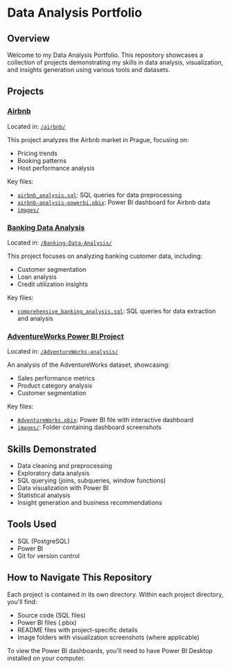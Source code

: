 # Data Analysis Portfolio

## Overview

Welcome to my Data Analysis Portfolio. This repository showcases a collection of projects demonstrating my skills in data analysis, visualization, and insights generation using various tools and datasets.

## Projects

### [Airbnb](./Airbnb)

Located in: [`/airbnb/`](./airbnb)

This project analyzes the Airbnb market in Prague, focusing on:
- Pricing trends
- Booking patterns
- Host performance analysis

Key files:
- [`airbnb_analysis.sql`](./airbnb/airbnb_analysis.sql): SQL queries for data preprocessing
- [`airbnb-analysis-powerbi.pbix`](./airbnb/airbnb-analysis-powerbi.pbix): Power BI dashboard for Airbnb data
- [`images/`](./airbnb/images)

### [Banking Data Analysis](./Banking-Data-Analysis)

Located in: [`/Banking-Data-Analysis/`](./Banking-Data-Analysis)

This project focuses on analyzing banking customer data, including:
- Customer segmentation
- Loan analysis
- Credit utilization insights

Key files:
- [`comprehensive_banking_analysis.sql`](./Banking-Data-Analysis/comprehensive_banking_analysis.sql): SQL queries for data extraction and analysis


### [AdventureWorks Power BI Project](./AdventureWorks-Analysis)

Located in: [`/AdventureWorks-analysis/`](./AdventureWorks-analysis)

An analysis of the AdventureWorks dataset, showcasing:
- Sales performance metrics
- Product category analysis
- Customer segmentation

Key files:
- [`AdventureWorks.pbix`](./AdventureWorks-analysis/AdventureWorks.pbix): Power BI file with interactive dashboard
- [`images/`](./AdventureWorks-analysis/images): Folder containing dashboard screenshots

## Skills Demonstrated

- Data cleaning and preprocessing
- Exploratory data analysis
- SQL querying (joins, subqueries, window functions)
- Data visualization with Power BI
- Statistical analysis
- Insight generation and business recommendations

## Tools Used

- SQL (PostgreSQL)
- Power BI
- Git for version control

## How to Navigate This Repository

Each project is contained in its own directory. Within each project directory, you'll find:
- Source code (SQL files)
- Power BI files (.pbix)
- README files with project-specific details
- Image folders with visualization screenshots (where applicable)

To view the Power BI dashboards, you'll need to have Power BI Desktop installed on your computer.




